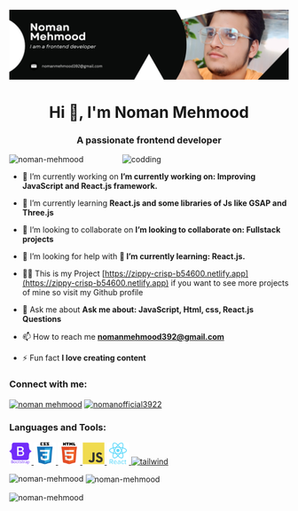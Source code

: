 ![logo](https://github.com/Noman-Mehmood/Noman-Mehmood/blob/main/Github%20banner/Black%20and%20White%20Modern%20Simple%20Elegant%20Professional%20Digital%20Marketing%20Linkedin%20Banner.png)
<h1 align="center">Hi 👋, I'm Noman Mehmood</h1>
<h3 align="center">A passionate frontend developer</h3>
<img align="right"  alt="codding" width="300" src="https://cdn.dribbble.com/users/1708816/screenshots/15637256/media/f9826f0af8a49462f048262a8502035b.gif">

<p align="left"> <img src="https://komarev.com/ghpvc/?username=noman-mehmood&label=Profile%20views&color=0e75b6&style=flat" alt="noman-mehmood" /> </p>

- 🔭 I’m currently working on **I’m currently working on: Improving JavaScript and React.js framework.**

- 🌱 I’m currently learning **React.js and some libraries of Js like GSAP and Three.js**

- 👯 I’m looking to collaborate on **I’m looking to collaborate on: Fullstack projects**

- 🤝 I’m looking for help with **🌱 I’m currently learning: React.js.**

- 👨‍💻 This is my Project [https://zippy-crisp-b54600.netlify.app](https://zippy-crisp-b54600.netlify.app) if you want to see more projects of mine so visit my Github profile

- 💬 Ask me about **Ask me about: JavaScript, Html, css, React.js Questions**

- 📫 How to reach me **nomanmehmood392@gmail.com**

- ⚡ Fun fact **I love creating content**

<h3 align="left">Connect with me:</h3>
<p align="left">
<a href="https://linkedin.com/in/noman mehmood" target="blank"><img align="center" src="https://raw.githubusercontent.com/rahuldkjain/github-profile-readme-generator/master/src/images/icons/Social/linked-in-alt.svg" alt="noman mehmood" height="30" width="40" /></a>
<a href="https://instagram.com/nomanofficial3922" target="blank"><img align="center" src="https://raw.githubusercontent.com/rahuldkjain/github-profile-readme-generator/master/src/images/icons/Social/instagram.svg" alt="nomanofficial3922" height="30" width="40" /></a>
</p>

<h3 align="left">Languages and Tools:</h3>
<p align="left"> <a href="https://getbootstrap.com" target="_blank" rel="noreferrer"> <img src="https://raw.githubusercontent.com/devicons/devicon/master/icons/bootstrap/bootstrap-plain-wordmark.svg" alt="bootstrap" width="40" height="40"/> </a> <a href="https://www.w3schools.com/css/" target="_blank" rel="noreferrer"> <img src="https://raw.githubusercontent.com/devicons/devicon/master/icons/css3/css3-original-wordmark.svg" alt="css3" width="40" height="40"/> </a> <a href="https://www.w3.org/html/" target="_blank" rel="noreferrer"> <img src="https://raw.githubusercontent.com/devicons/devicon/master/icons/html5/html5-original-wordmark.svg" alt="html5" width="40" height="40"/> </a> <a href="https://developer.mozilla.org/en-US/docs/Web/JavaScript" target="_blank" rel="noreferrer"> <img src="https://raw.githubusercontent.com/devicons/devicon/master/icons/javascript/javascript-original.svg" alt="javascript" width="40" height="40"/> </a> <a href="https://reactjs.org/" target="_blank" rel="noreferrer"> <img src="https://raw.githubusercontent.com/devicons/devicon/master/icons/react/react-original-wordmark.svg" alt="react" width="40" height="40"/> </a> <a href="https://tailwindcss.com/" target="_blank" rel="noreferrer"> <img src="https://www.vectorlogo.zone/logos/tailwindcss/tailwindcss-icon.svg" alt="tailwind" width="40" height="40"/> </a> </p>

<p><img align="left" src="https://github-readme-stats.vercel.app/api/top-langs?username=noman-mehmood&show_icons=true&locale=en&layout=compact" alt="noman-mehmood" /></p>

<p>&nbsp;<img align="center" src="https://github-readme-stats.vercel.app/api?username=noman-mehmood&show_icons=true&locale=en" alt="noman-mehmood" /></p>

<p><img align="center" src="https://github-readme-streak-stats.herokuapp.com/?user=noman-mehmood&" alt="noman-mehmood" /></p>
